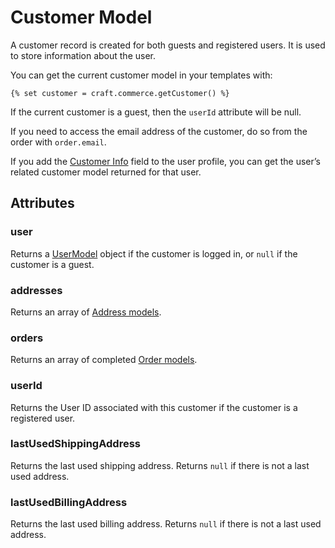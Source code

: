 # Customer Model

A customer record is created for both guests and registered users. It is used to store information about the user.

You can get the current customer model in your templates with:

```
{% set customer = craft.commerce.getCustomer() %}
```

If the current customer is a guest, then the `userId` attribute will be null.

If you need to access the email address of the customer, do so from the order with `order.email`.

If you add the [Customer Info](customer-info-fields.md) field to the user profile, you can get the user’s related customer model returned for that user.

## Attributes

### user

Returns a [UserModel](https://docs.craftcms.com/v2/templating/usermodel.html#simple-output) object if the customer is logged in, or `null` if the customer is a guest.

### addresses

Returns an array of [Address models](address-model.md).

### orders

Returns an array of completed [Order models](order-model.md).

### userId
Returns the User ID associated with this customer if the customer is a registered user.

### lastUsedShippingAddress
Returns the last used shipping address. Returns `null` if there is not a last used address.

### lastUsedBillingAddress
Returns the last used billing address. Returns `null` if there is not a last used address.
